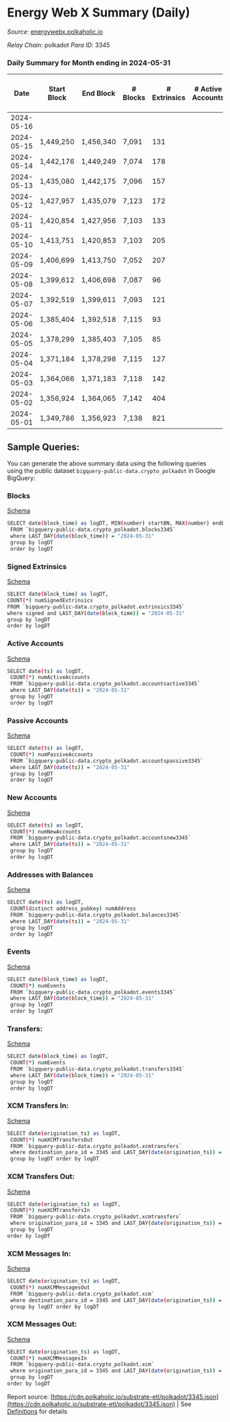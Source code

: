 # Energy Web X Summary (Daily)

_Source_: [energywebx.polkaholic.io](https://energywebx.polkaholic.io)

*Relay Chain*: polkadot
*Para ID*: 3345



### Daily Summary for Month ending in 2024-05-31


| Date    | Start Block | End Block | # Blocks | # Extrinsics | # Active Accounts | # Passive Accounts | # New Accounts | # Addresses | # Events  | # Transfers ($USD) | # XCM Transfers In ($USD) | # XCM Transfers Out ($USD) | # XCM In | # XCM Out | Issues |
|---------|-------------|-----------|----------|--------------|-------------------|--------------------|----------------|-------------|-----------|--------------------|---------------------------|----------------------------|----------|-----------|--------|
| 2024-05-16 |  |  |  |  |  |  |  |  |  |   |   |   |  |  |  |
| 2024-05-15 | 1,449,250 | 1,456,340 | 7,091 | 131 |  |  |  | 1,239 | 73,353 | 14  |   |   |  |  |  |
| 2024-05-14 | 1,442,176 | 1,449,249 | 7,074 | 178 |  |  |  | 1,230 | 72,355 | 10  |   |   |  |  |  |
| 2024-05-13 | 1,435,080 | 1,442,175 | 7,096 | 157 |  |  |  | 1,218 | 71,229 | 25  |   |   |  |  |  |
| 2024-05-12 | 1,427,957 | 1,435,079 | 7,123 | 172 |  |  |  | 1,202 | 70,345 | 7  |   |   |  |  |  |
| 2024-05-11 | 1,420,854 | 1,427,956 | 7,103 | 133 |  |  |  | 1,186 | 68,963 | 11  |   |   |  |  |  |
| 2024-05-10 | 1,413,751 | 1,420,853 | 7,103 | 205 |  |  |  | 1,181 | 69,585 | 12  |   |   |  |  |  |
| 2024-05-09 | 1,406,699 | 1,413,750 | 7,052 | 207 |  |  |  | 1,164 | 68,788 | 14  |   |   |  |  |  |
| 2024-05-08 | 1,399,612 | 1,406,698 | 7,087 | 96 |  |  |  | 1,156 | 67,503 | 11  |   |   |  |  |  |
| 2024-05-07 | 1,392,519 | 1,399,611 | 7,093 | 121 |  |  |  | 1,151 | 70,143 | 12  |   |   |  |  |  |
| 2024-05-06 | 1,385,404 | 1,392,518 | 7,115 | 93 |  |  |  | 1,138 | 71,997 | 10  |   |   |  |  |  |
| 2024-05-05 | 1,378,299 | 1,385,403 | 7,105 | 85 |  |  |  | 1,134 | 71,171 | 8  |   |   |  |  |  |
| 2024-05-04 | 1,371,184 | 1,378,298 | 7,115 | 127 |  |  |  | 1,132 | 70,354 | 13  |   |   |  |  |  |
| 2024-05-03 | 1,364,066 | 1,371,183 | 7,118 | 142 |  |  |  | 1,131 | 68,473 | 12  |   |   |  |  |  |
| 2024-05-02 | 1,356,924 | 1,364,065 | 7,142 | 404 |  |  |  | 1,129 | 78,146 | 24  |   |   |  |  |  |
| 2024-05-01 | 1,349,786 | 1,356,923 | 7,138 | 821 |  |  |  | 1,123 | 102,462 | 533  |   |   |  |  |  |

## Sample Queries:
You can generate the above summary data using the following queries using the public dataset `bigquery-public-data.crypto_polkadot` in Google BigQuery:


### Blocks 

[Schema](https://github.com/colorfulnotion/substrate-etl/blob/main/schema/blocks.json)

```bash
SELECT date(block_time) as logDT, MIN(number) startBN, MAX(number) endBN, COUNT(*) numBlocks 
 FROM `bigquery-public-data.crypto_polkadot.blocks3345`  
 where LAST_DAY(date(block_time)) = "2024-05-31" 
 group by logDT 
 order by logDT
```

### Signed Extrinsics 

[Schema](https://github.com/colorfulnotion/substrate-etl/blob/main/schema/extrinsics.json)

```bash
SELECT date(block_time) as logDT, 
COUNT(*) numSignedExtrinsics 
FROM `bigquery-public-data.crypto_polkadot.extrinsics3345`  
where signed and LAST_DAY(date(block_time)) = "2024-05-31" 
group by logDT 
order by logDT
```

### Active Accounts 

[Schema](https://github.com/colorfulnotion/substrate-etl/blob/main/schema/accountsactive.json)

```bash
SELECT date(ts) as logDT, 
 COUNT(*) numActiveAccounts 
 FROM `bigquery-public-data.crypto_polkadot.accountsactive3345` 
 where LAST_DAY(date(ts)) = "2024-05-31" 
 group by logDT 
 order by logDT
```

### Passive Accounts 

[Schema](https://github.com/colorfulnotion/substrate-etl/blob/main/schema/accountspassive.json)

```bash
SELECT date(ts) as logDT, 
 COUNT(*) numPassiveAccounts 
 FROM `bigquery-public-data.crypto_polkadot.accountspassive3345` 
 where LAST_DAY(date(ts)) = "2024-05-31" 
 group by logDT 
 order by logDT
```

### New Accounts 

[Schema](https://github.com/colorfulnotion/substrate-etl/blob/main/schema/accountsnew.json)

```bash
SELECT date(ts) as logDT, 
 COUNT(*) numNewAccounts 
 FROM `bigquery-public-data.crypto_polkadot.accountsnew3345` 
 where LAST_DAY(date(ts)) = "2024-05-31" 
 group by logDT
 order by logDT
```

### Addresses with Balances 

[Schema](https://github.com/colorfulnotion/substrate-etl/blob/main/schema/balances.json)

```bash
SELECT date(ts) as logDT,
 COUNT(distinct address_pubkey) numAddress 
 FROM `bigquery-public-data.crypto_polkadot.balances3345` 
 where LAST_DAY(date(ts)) = "2024-05-31" 
 group by logDT 
 order by logDT
```

### Events 

[Schema](https://github.com/colorfulnotion/substrate-etl/blob/main/schema/events.json)

```bash
SELECT date(block_time) as logDT, 
 COUNT(*) numEvents 
 FROM `bigquery-public-data.crypto_polkadot.events3345` 
 where LAST_DAY(date(block_time)) = "2024-05-31" 
 group by logDT 
 order by logDT
```

### Transfers:

[Schema](https://github.com/colorfulnotion/substrate-etl/blob/main/schema/transfers.json)

```bash
SELECT date(block_time) as logDT, 
 COUNT(*) numEvents 
 FROM `bigquery-public-data.crypto_polkadot.transfers3345` 
 where LAST_DAY(date(block_time)) = "2024-05-31" 
 group by logDT 
 order by logDT
```

### XCM Transfers In: 

[Schema](https://github.com/colorfulnotion/substrate-etl/blob/main/schema/xcmtransfers.json)

```bash
SELECT date(origination_ts) as logDT, 
 COUNT(*) numXCMTransfersOut 
 FROM `bigquery-public-data.crypto_polkadot.xcmtransfers` 
 where destination_para_id = 3345 and LAST_DAY(date(origination_ts)) = "2024-05-31" 
 group by logDT order by logDT
```

### XCM Transfers Out: 

[Schema](https://github.com/colorfulnotion/substrate-etl/blob/main/schema/xcmtransfers.json)

```bash
SELECT date(origination_ts) as logDT, 
 COUNT(*) numXCMTransfersIn 
 FROM `bigquery-public-data.crypto_polkadot.xcmtransfers` 
 where origination_para_id = 3345 and LAST_DAY(date(origination_ts)) = "2024-05-31" 
 group by logDT 
order by logDT
```

### XCM Messages In: 

[Schema](https://github.com/colorfulnotion/substrate-etl/blob/main/schema/xcm.json)

```bash
SELECT date(origination_ts) as logDT, 
 COUNT(*) numXCMMessagesOut 
 FROM `bigquery-public-data.crypto_polkadot.xcm` 
 where destination_para_id = 3345 and LAST_DAY(date(origination_ts)) = "2024-05-31" 
 group by logDT order by logDT
```

### XCM Messages Out: 

[Schema](https://github.com/colorfulnotion/substrate-etl/blob/main/schema/xcm.json)

```bash
SELECT date(origination_ts) as logDT, 
 COUNT(*) numXCMMessagesIn 
 FROM `bigquery-public-data.crypto_polkadot.xcm` 
 where origination_para_id = 3345 and LAST_DAY(date(origination_ts)) = "2024-05-31" 
 group by logDT 
order by logDT
```


Report source: [https://cdn.polkaholic.io/substrate-etl/polkadot/3345.json](https://cdn.polkaholic.io/substrate-etl/polkadot/3345.json) | See [Definitions](/DEFINITIONS.md) for details
